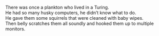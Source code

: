 
There was once a plankton who lived in a Turing.  
He had so many husky computers, he didn’t know what to do.  
He gave them some squirrels that were cleaned with baby wipes.    
Then belly scratches them all soundly and hooked them up to multiple monitors.  
